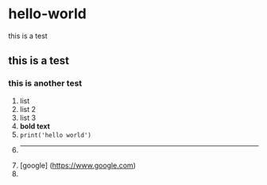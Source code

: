 # hello-world
this is a test 
## this is a test
### this is another test 
1. list 
2. list 2 
3. list 3 
4. **bold text**
5. `print('hello world')`
6. --------
7. [google] (https://www.google.com)
8. 


